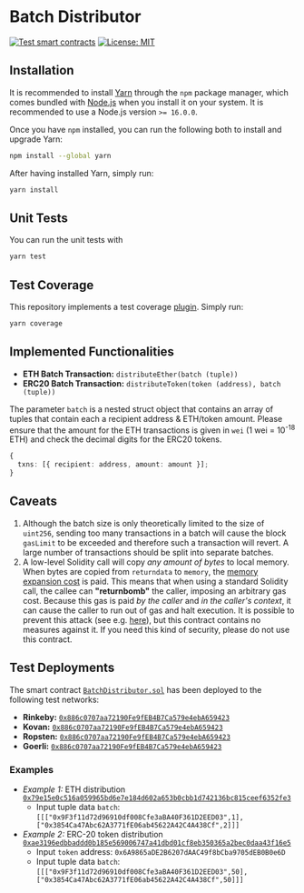 # Batch Distributor

[![Test smart contracts](https://github.com/pcaversaccio/batch-distributor/actions/workflows/test-contracts.yml/badge.svg)](https://github.com/pcaversaccio/batch-distributor/actions/workflows/test-contracts.yml)
[![License: MIT](https://img.shields.io/badge/License-MIT-blue.svg)](https://opensource.org/licenses/MIT)

## Installation

It is recommended to install [Yarn](https://classic.yarnpkg.com) through the `npm` package manager, which comes bundled with [Node.js](https://nodejs.org) when you install it on your system. It is recommended to use a Node.js version `>= 16.0.0`.

Once you have `npm` installed, you can run the following both to install and upgrade Yarn:

```bash
npm install --global yarn
```

After having installed Yarn, simply run:

```bash
yarn install
```

## Unit Tests

You can run the unit tests with

```bash
yarn test
```

## Test Coverage

This repository implements a test coverage [plugin](https://github.com/sc-forks/solidity-coverage). Simply run:

```bash
yarn coverage
```

## Implemented Functionalities

- **ETH Batch Transaction:** `distributeEther(batch (tuple))`
- **ERC20 Batch Transaction:** `distributeToken(token (address), batch (tuple))`

The parameter `batch` is a nested struct object that contains an array of tuples that contain each a recipient address & ETH/token amount. Please ensure that the amount for the ETH transactions is given in `wei` (1 wei = 10<sup>-18</sup> ETH) and check the decimal digits for the ERC20 tokens.

```typescript
{
  txns: [{ recipient: address, amount: amount }];
}
```

## Caveats

1. Although the batch size is only theoretically limited to the size of `uint256`, sending too many transactions in a batch will cause the block `gasLimit` to be exceeded and therefore such a transaction will revert. A large number of transactions should be split into separate batches.
2. A low-level Solidity call will copy _any amount of bytes_ to local memory. When bytes are copied from `returndata` to `memory`, the [memory expansion cost](https://ethereum.stackexchange.com/questions/92546/what-is-expansion-cost) is paid. This means that when using a standard Solidity call, the callee can **"returnbomb"** the caller, imposing an arbitrary gas cost. Because this gas is paid _by the caller_ and _in the caller's context_, it can cause the caller to run out of gas and halt execution. It is possible to prevent this attack (see e.g. [here](https://github.com/nomad-xyz/ExcessivelySafeCall)), but this contract contains no measures against it. If you need this kind of security, please do not use this contract.

## Test Deployments

The smart contract [`BatchDistributor.sol`](./contracts/BatchDistributor.sol) has been deployed to the following test networks:

- **Rinkeby:** [`0x886c0707aa72190Fe9fEB4B7Ca579e4ebA659423`](https://rinkeby.etherscan.io/address/0x886c0707aa72190Fe9fEB4B7Ca579e4ebA659423)
- **Kovan:** [`0x886c0707aa72190Fe9fEB4B7Ca579e4ebA659423`](https://kovan.etherscan.io/address/0x886c0707aa72190Fe9fEB4B7Ca579e4ebA659423)
- **Ropsten:** [`0x886c0707aa72190Fe9fEB4B7Ca579e4ebA659423`](https://ropsten.etherscan.io/address/0x886c0707aa72190Fe9fEB4B7Ca579e4ebA659423)
- **Goerli:** [`0x886c0707aa72190Fe9fEB4B7Ca579e4ebA659423`](https://goerli.etherscan.io/address/0x886c0707aa72190Fe9fEB4B7Ca579e4ebA659423)

### Examples

- _Example 1:_ ETH distribution [`0x79e15e0c516a059965bd6e7e184d602a653b0cbb1d742136bc815ceef6352fe3`](https://rinkeby.etherscan.io/tx/0x79e15e0c516a059965bd6e7e184d602a653b0cbb1d742136bc815ceef6352fe3)
  - Input tuple data `batch`: `[[["0x9F3f11d72d96910df008Cfe3aBA40F361D2EED03",1],["0x3854Ca47Abc62A3771fE06ab45622A42C4A438Cf",2]]]`
- _Example 2:_ ERC-20 token distribution [`0xae3196edbbaddd0b185e569006747a41dbd01cf8eb350365a2bec0daa43f16e5`](https://rinkeby.etherscan.io/tx/0xae3196edbbaddd0b185e569006747a41dbd01cf8eb350365a2bec0daa43f16e5)
  - Input `token` address: `0x6A9865aDE2B6207dAAC49f8bCba9705dEB0B0e6D`
  - Input tuple data `batch`: `[[["0x9F3f11d72d96910df008Cfe3aBA40F361D2EED03",50],["0x3854Ca47Abc62A3771fE06ab45622A42C4A438Cf",50]]]`
